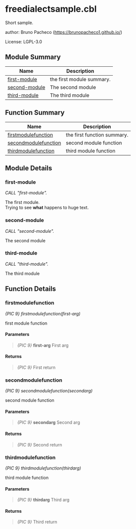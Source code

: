 # freedialectsample.cbl

Short sample.

author: Bruno Pacheco (https://brunopacheco1.github.io/)

License: LGPL-3.0

## Module Summary

| Name | Description |
| ----------- | ----------- | 
| [first-module](#first-module) | the first module summary. | 
| [second-module](#second-module) | The second module | 
| [third-module](#third-module) | The third module | 

## Function Summary

| Name | Description |
| ----------- | ----------- | 
| [firstmodulefunction](#firstmodulefunction) | the first function summary. | 
| [secondmodulefunction](#secondmodulefunction) | second module function | 
| [thirdmodulefunction](#thirdmodulefunction) | third module function | 

## Module Details

### first-module

*CALL "first-module".*

The first module.  
Trying to see **what** happens to    huge text.



### second-module

*CALL "second-module".*

The second module


### third-module

*CALL "third-module".*

The third module


## Function Details

### firstmodulefunction

*{PIC 9} firstmodulefunction(first-arg)*

first module function


#### Parameters

> *{PIC 9}* **first-arg** First arg 

#### Returns

> *{PIC 9}* First return

### secondmodulefunction

*{PIC 9} secondmodulefunction(secondarg)*

second module function


#### Parameters

> *{PIC 9}* **secondarg** Second arg 

#### Returns

> *{PIC 9}* Second return

### thirdmodulefunction

*{PIC 9} thirdmodulefunction(thirdarg)*

third module function


#### Parameters

> *{PIC 9}* **thirdarg** Third arg 

#### Returns

> *{PIC 9}* Third return
